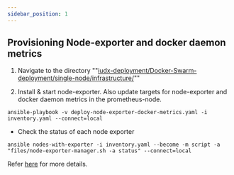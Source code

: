 ```yaml
---
sidebar_position: 1
---
```


## Provisioning Node-exporter and docker daemon metrics
1. Navigate to the directory ""[iudx-deployment/Docker-Swarm-deployment/single-node/infrastructure/](https://github.com/datakaveri/iudx-deployment/tree/master/Docker-Swarm-deployment/single-node/infrastructure)""

2. Install & start node-exporter. Also update targets for node-exporter and docker daemon metrics in the prometheus-node.
```ansible                                                                                  
ansible-playbook -v deploy-node-exporter-docker-metrics.yaml -i inventory.yaml --connect=local
```
* Check the status of each node exporter
```anisble
ansible nodes-with-exporter -i inventory.yaml --become -m script -a  "files/node-exporter-manager.sh -a status" --connect=local 
```
Refer [here](https://github.com/datakaveri/iudx-deployment/tree/4.5.0/Docker-Swarm-deployment/single-node/infrastructure#provisioning-node-exporter-and-docker-daemon-metrics) for more details.

